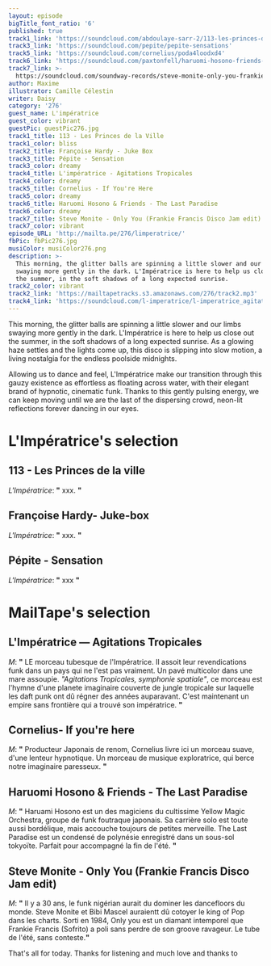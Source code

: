```yaml
---
layout: episode
bigTitle_font_ratio: '6'
published: true
track1_link: 'https://soundcloud.com/abdoulaye-sarr-2/113-les-princes-de-la-ville'
track3_link: 'https://soundcloud.com/pepite/pepite-sensations'
track5_link: 'https://soundcloud.com/cornelius/poda4loodxd4'
track6_link: 'https://soundcloud.com/paxtonfell/haruomi-hosono-friends-the-last-paradise'
track7_link: >-
  https://soundcloud.com/soundway-records/steve-monite-only-you-frankie-francis-disco-jam-edit-1
author: Maxime
illustrator: Camille Célestin
writer: Daisy
category: '276'
guest_name: L'impératrice
guest_color: vibrant
guestPic: guestPic276.jpg
track1_title: 113 - Les Princes de la Ville
track1_color: bliss
track2_title: Françoise Hardy - Juke Box
track3_title: Pépite - Sensation
track3_color: dreamy
track4_title: L'impératrice - Agitations Tropicales
track4_color: dreamy
track5_title: Cornelius - If You're Here
track5_color: dreamy
track6_title: Haruomi Hosono & Friends - The Last Paradise
track6_color: dreamy
track7_title: Steve Monite - Only You (Frankie Francis Disco Jam edit)
track7_color: vibrant
episode_URL: 'http://mailta.pe/276/limperatrice/'
fbPic: fbPic276.jpg
musiColor: musiColor276.png
description: >-
  This morning, the glitter balls are spinning a little slower and our limbs
  swaying more gently in the dark. L'Impératrice is here to help us close out
  the summer, in the soft shadows of a long expected sunrise.
track2_color: vibrant
track2_link: 'https://mailtapetracks.s3.amazonaws.com/276/track2.mp3'
track4_link: 'https://soundcloud.com/l-imperatrice/l-imperatrice_agitations-tropicales'
---
```

<p id="introduction">This morning, the glitter balls are spinning a little slower and our limbs swaying more gently in the dark. L'Impératrice is here to help us close out the summer, in the soft shadows of a long expected sunrise. As a glowing haze settles and the lights come up, this disco is slipping into slow motion, a living nostalgia for the endless poolside midnights.</p>
<p>Allowing us to dance and feel, L'Impératrice make our transition through this gauzy existence as effortless as floating across water, with their elegant brand of hypnotic, cinematic funk. Thanks to this gently pulsing energy, we can keep moving until we are the last of the dispersing crowd, neon-lit reflections forever dancing in our eyes.</p> 


# L'Impératrice's selection


## 113 - Les Princes de la ville
_L'Impératrice_: **"** xxx. **"**

## Françoise Hardy- Juke-box
_L'Impératrice_: **"** xxx. **"**

## Pépite - Sensation
_L'Impératrice_: **"** xxx **"**


# MailTape's selection

## L'Impératrice — Agitations Tropicales
_M_: **"** LE morceau tubesque de l'Impératrice. Il assoit leur revendications funk dans un pays qui ne l'est pas vraiment. Un pavé multicolor dans une mare assoupie. _"Agitations Tropicales, symphonie spatiale"_, ce morceau est l'hymne d'une planete imaginaire couverte de jungle tropicale sur laquelle les daft punk ont dû régner des années auparavant. C'est maintenant un empire sans frontière qui a trouvé son impératrice. **"**

## Cornelius- If you're here
_M_: **"** Producteur Japonais de renom, Cornelius livre ici un morceau suave, d'une lenteur hypnotique. Un morceau de musique exploratrice, qui berce notre imaginaire paresseux. **"**

## Haruomi Hosono & Friends - The Last Paradise
_M_: **"** Haruami Hosono est un des magiciens du cultissime Yellow Magic Orchestra, groupe de funk foutraque japonais. Sa carrière solo est toute aussi bordélique, mais accouche toujours de petites merveille. The Last Paradise est un condensé de polynésie enregistré dans un sous-sol tokyoïte. Parfait pour accompagné la fin de l'été. **"**

## Steve Monite - Only You (Frankie Francis Disco Jam edit)
_M_: **"** Il y a 30 ans, le funk nigérian aurait du dominer les dancefloors du monde. Steve Monite et Bibi Mascel auraientt dû cotoyer le king of Pop dans les charts. Sorti en 1984, Only you est un diamant intemporel que Frankie Francis (Sofrito) a poli sans perdre de son groove ravageur. Le tube de l'été, sans conteste.**"**

<p id="outroduction">That's all for today. Thanks for listening and much love and thanks to </p>
